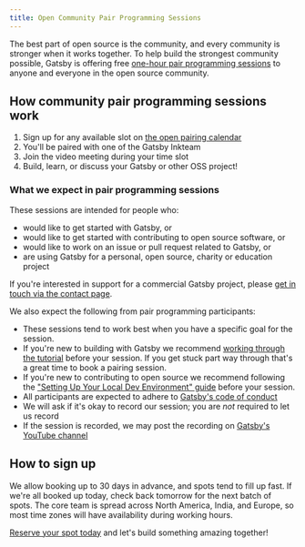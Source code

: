 ```yaml
---
title: Open Community Pair Programming Sessions
---
```


The best part of open source is the community, and every community is stronger when it works together. To help build the strongest community possible, Gatsby is offering free [one-hour pair programming sessions][cal] to anyone and everyone in the open source community.

## How community pair programming sessions work

1.  Sign up for any available slot on [the open pairing calendar][cal]
2.  You'll be paired with one of the Gatsby Inkteam
3.  Join the video meeting during your time slot
4.  Build, learn, or discuss your Gatsby or other OSS project!

### What we expect in pair programming sessions

These sessions are intended for people who:

-   would like to get started with Gatsby, or
-   would like to get started with contributing to open source software, or
-   would like to work on an issue or pull request related to Gatsby, or
-   are using Gatsby for a personal, open source, charity or education project

If you're interested in support for a commercial Gatsby project, please [get in touch via the contact page](https://www.gatsbyjs.com/contact-us/).

We also expect the following from pair programming participants:

-   These sessions tend to work best when you have a specific goal for the session.
-   If you're new to building with Gatsby we recommend [working through the tutorial](https://www.gatsbyjs.org/tutorial/) before your session. If you get stuck part way through that's a great time to book a pairing session.
-   If you're new to contributing to open source we recommend following the ["Setting Up Your Local Dev Environment" guide](https://www.gatsbyjs.org/contributing/setting-up-your-local-dev-environment/) before your session.
-   All participants are expected to adhere to [Gatsby's code of conduct](/contributing/code-of-conduct/)
-   We will ask if it's okay to record our session; you are _not_ required to let us record
-   If the session is recorded, we may post the recording on [Gatsby's YouTube channel](https://www.youtube.com/channel/UCjnp770qk7ujOq8Q9wiC82w)

## How to sign up

We allow booking up to 30 days in advance, and spots tend to fill up fast. If we're all booked up today, check back tomorrow for the next batch of spots. The core team is spread across North America, India, and Europe, so most time zones will have availability during working hours.

[Reserve your spot today][cal] and let's build something amazing together!

[cal]: https://calendly.com/gatsbyjs/pair-programming
